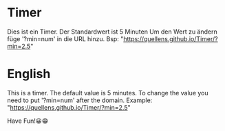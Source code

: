 # Timer
Dies ist ein Timer. 
Der Standardwert ist 5 Minuten
Um den Wert zu ändern füge '?min=num' in die URL hinzu. 
Bsp: "https://quellens.github.io/Timer/?min=2.5"

# English
This is a timer. The default value is 5 minutes.
To change the value you need to put '?min=num' after the domain.
Example: "https://quellens.github.io/Timer/?min=2.5"

Have Fun!😀😁
